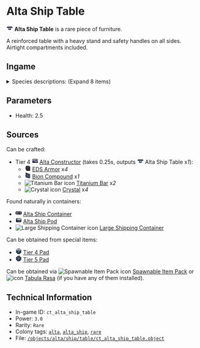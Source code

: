 # Alta Ship Table

<img src="https://raw.githubusercontent.com/Ceterai/Enternia/main/objects/alta/ship/table/icon.png" alt="Alta Ship Table icon" loading="lazy" height="16px" width="auto" /> **Alta Ship Table** is a rare piece of furniture.

A reinforced table with a heavy stand and safety handles on all sides. Airtight compartments included.

## Ingame

<details markdown="1"><summary>Species descriptions: (Expand 8 items)</summary>

- Alta: These tables are made to stick in place in case of emergencies, with safety handles and airtight compartments aswell.
- Apex: This executive table is exceptionally sleek.
- Avian: An immensely sturdy executive table.
- Floran: Table good enough for Floran to ssslice meatsss.
- Glitch: Approving. A flawless executive table.
- Human: A cool executive table.
- Hylotl: A table that outdoes even Hylotl craftsmanship.
- Novakid: I could throw some mighty fancy parties with a table like this.

</details>

## Parameters

- Health: 2.5

## Sources

Can be crafted:

- Tier 4 ![ ](https://raw.githubusercontent.com/Ceterai/Enternia/main/objects/alta/crafting/constructor/icon4.png) [Alta Constructor](https://ceterai.github.io/MyEnternia/Wiki/AltaConstructor) (takes 0.25s, outputs <img src="https://raw.githubusercontent.com/Ceterai/Enternia/main/objects/alta/ship/table/icon.png" alt="Alta Ship Table icon" loading="lazy" height="16px" width="auto" /> Alta Ship Table x*1*):
  - <img src="https://raw.githubusercontent.com/Ceterai/Enternia/main/items/generic/crafting/alta/eds.png" alt="EDS Armor icon" loading="lazy" height="16px" width="auto" /> [EDS Armor](https://ceterai.github.io/MyEnternia/Wiki/EDSArmor) x*4*
  - <img src="https://raw.githubusercontent.com/Ceterai/Enternia/main/items/generic/crafting/alta/bion.png" alt="Bion Compound icon" loading="lazy" height="16px" width="auto" /> [Bion Compound](https://ceterai.github.io/MyEnternia/Wiki/BionCompound) x*1*
  - <img src="https://starbounder.org/mediawiki/images/9/94/Titanium_Bar.png" alt="Titanium Bar icon" loading="lazy" height="13px" width="14px" /> [Titanium Bar](https://starbounder.org/Titanium_Bar) x*2*
  - <img src="https://starbounder.org/mediawiki/images/3/31/Crystal.png" alt="Crystal icon" loading="lazy" height="16px" width="12px" /> [Crystal](https://starbounder.org/Crystal) x*4*

Found naturally in containers:

- <img src="https://raw.githubusercontent.com/Ceterai/Enternia/main/objects/alta/ship/container/icon.png" alt="Alta Ship Container icon" loading="lazy" height="16px" width="auto" /> [Alta Ship Container](https://ceterai.github.io/MyEnternia/Wiki/AltaShipContainer)
- <img src="https://raw.githubusercontent.com/Ceterai/Enternia/main/objects/alta/ship/pod/icon.png" alt="Alta Ship Pod icon" loading="lazy" height="16px" width="auto" /> [Alta Ship Pod](https://ceterai.github.io/MyEnternia/Wiki/AltaShipPod)
- <img src="https://starbounder.org/mediawiki/images/e/e4/Large_Shipping_Container.png" alt="Large Shipping Container icon" loading="lazy" height="12px" width="30px" /> [Large Shipping Container](https://starbounder.org/Large_Shipping_Container)

Can be obtained from special items:

- <img src="https://raw.githubusercontent.com/Ceterai/Enternia/main/items/active/alta/loot/tier4.png" alt="Tier 4 Pad icon" loading="lazy" height="16px" width="auto" /> [Tier 4 Pad](https://ceterai.github.io/MyEnternia/Wiki/Tier4Pad)
- <img src="https://raw.githubusercontent.com/Ceterai/Enternia/main/items/active/alta/loot/tier5.png" alt="Tier 5 Pad icon" loading="lazy" height="16px" width="auto" /> [Tier 5 Pad](https://ceterai.github.io/MyEnternia/Wiki/Tier5Pad)

Can be obtained via <img src="https://raw.githubusercontent.com/Silverfeelin/Starbound-SpawnableItemPack/master/interface/sip/iconSmall.png" alt="Spawnable Item Pack icon" width="18" height="14"/> [Spawnable Item Pack](https://steamcommunity.com/sharedfiles/filedetails/?id=733665104) or <img src="https://steamuserimages-a.akamaihd.net/ugc/263843960696222713/3EC9A7C005541F7D577EBCB8C5736B4EFC9973D6/" alt="icon" width="8" height="12"/> [Tabula Rasa](https://community.playstarbound.com/resources/the-tabula-rasa.3222/) (if you have any of them installed).

## Technical Information

- In-game ID: `ct_alta_ship_table`
- Power: `3.0`
- Rarity: `Rare`
- Colony tags: [`alta`](https://ceterai.github.io/MyEnternia/Wiki/Tags/Alta), [`alta_ship`](https://ceterai.github.io/MyEnternia/Wiki/Tags/AltaShip), [`rare`](https://ceterai.github.io/MyEnternia/Wiki/Tags/Rare)
- File: [`/objects/alta/ship/table/ct_alta_ship_table.object`](https://github.com/Ceterai/Enternia/blob/main/objects/alta/ship/table/ct_alta_ship_table.object)
